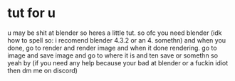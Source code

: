 # tut for u
u may be shit at blender so heres a little tut. so ofc you need blender (idk how to spell so: i recomend blender 4.3.2 or an 4. somethn) and when you done, go to render and render image and when it done rendering. go to image and save image and go to where it is and ten save or somethn so yeah by (if you need any help because your bad at blender or a fuckin idiot then dm me on discord)
